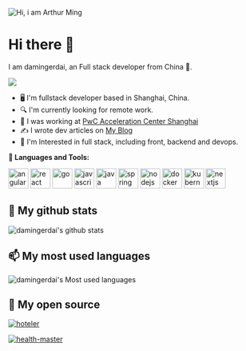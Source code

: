 ![Hi, i am Arthur Ming](damingerdai.jpg)
# **Hi there 👋**

I am damingerdai, an Full stack developer from China 🚀.

[![](https://img.shields.io/badge/Blog-%E5%A4%A7%E6%98%8E%E4%BA%8C%E4%BB%A3%E7%9A%84%E5%8D%9A%E5%AE%A2-green&style=flat)](https://damingerdai.github.io)

* 🖥  I'm fullstack developer based in Shanghai, China.
* 🔍 I'm currently looking for remote work.
* 💼 I was working at <a href="https://www.linkedin.com/company/pwc-ac-shanghai" target="_blank">PwC Acceleration Center Shanghai</a>
* ✍️  I wrote dev articles on <a href="https://damingerdai.github.io" target="_blank">My Blog</a>
* 🧐 I'm Interested in full stack, including front, backend and devops.

**🌈 Languages and Tools:**

<p align="left">
<img src="https://angular.io/assets/images/logos/angular/shield-large.svg" alt="angular" width="40" height="40"/>
<img src="https://cdn.jsdelivr.net/gh/devicons/devicon/icons/react/react-original.svg" alt="react" width="40" height="40"/>
<img src="https://cdn.jsdelivr.net/gh/devicons/devicon/icons/go/go-original.svg" alt="go" width="40" height="40"/>
<img src="https://cdn.jsdelivr.net/gh/devicons/devicon/icons/javascript/javascript-original.svg" alt="javascript" width="40" height="40"/>
<img src="https://cdn.jsdelivr.net/gh/devicons/devicon@master/icons/java/java-original.svg" alt="java" width="40" height="40"/>
<img src="https://cdn.jsdelivr.net/gh/devicons/devicon@master/icons/spring/spring-original.svg" alt="spring" width="40" height="40"/>
<img src="https://cdn.jsdelivr.net/gh/devicons/devicon/icons/nodejs/nodejs-original.svg" alt="nodejs" width="40" height="40"/>
<img src="https://cdn.jsdelivr.net/gh/devicons/devicon/icons/docker/docker-original.svg" alt="docker" width="40" height="40"/>
<img src="https://cdn.jsdelivr.net/gh/devicons/devicon/icons/kubernetes/kubernetes-plain.svg" alt="kubernetes" width="40" height="40"/>
<img src="https://cdn.jsdelivr.net/gh/devicons/devicon/icons/nextjs/nextjs-original.svg" alt="nextjs" width="40" height=“40”/>
</p>

## 🌱 My github stats
 
![damingerdai's github stats](https://github-readme-stats.vercel.app/api?username=damingerdai)

## 📫 My most used languages

![damingerdai's Most used languages](https://github-readme-stats.vercel.app/api/top-langs?username=damingerdai&show_icons=true&count_private=true&theme=gotham&layout=compact)
 
 ## 💬 My open source

[![hoteler](https://github-readme-stats.vercel.app/api/pin/?username=damingerdai&repo=hoteler)](https://github.com/damingerdai/hoteler)

[![health-master](https://github-readme-stats.vercel.app/api/pin/?username=damingerdai&repo=health-master)](https://github.com/damingerdai/health-master)